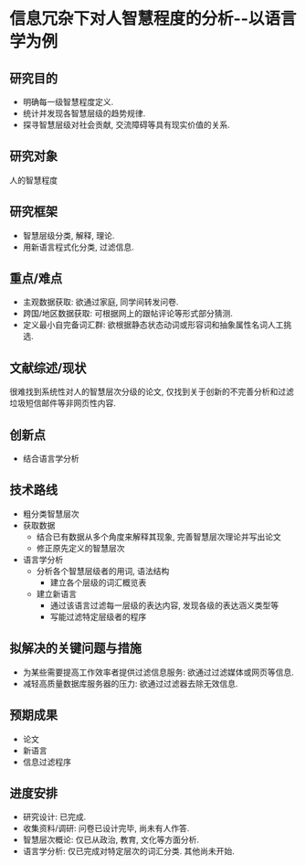 
# 信息冗杂下对人智慧程度的分析--以语言学为例

## 研究目的
- 明确每一级智慧程度定义.
- 统计并发现各智慧层级的趋势规律.
- 探寻智慧层级对社会贡献, 交流障碍等具有现实价值的关系.

## 研究对象
人的智慧程度

## 研究框架
- 智慧层级分类, 解释, 理论.
- 用新语言程式化分类, 过滤信息.

## 重点/难点
- 主观数据获取: 欲通过家庭, 同学间转发问卷.
- 跨国/地区数据获取: 可根据网上的跟帖评论等形式部分猜测.
- 定义最小自完备词汇群: 欲根据静态状态动词或形容词和抽象属性名词人工挑选.

## 文献综述/现状
很难找到系统性对人的智慧层次分级的论文, 仅找到关于创新的不完善分析和过滤垃圾短信邮件等非网页性内容.

## 创新点
- 结合语言学分析

## 技术路线
- 粗分类智慧层次
- 获取数据
  - 结合已有数据从多个角度来解释其现象, 完善智慧层次理论并写出论文
  - 修正原先定义的智慧层次
- 语言学分析
  - 分析各个智慧层级者的用词, 语法结构
	- 建立各个层级的词汇概览表
  - 建立新语言
	- 通过该语言过滤每一层级的表达内容, 发现各级的表达涵义类型等
	- 写能过滤特定层级者的程序

## 拟解决的关键问题与措施
- 为某些需要提高工作效率者提供过滤信息服务: 欲通过过滤媒体或网页等信息.
- 减轻高质量数据库服务器的压力: 欲通过过滤器去除无效信息.

## 预期成果
- 论文
- 新语言
- 信息过滤程序

## 进度安排
- 研究设计: 已完成.
- 收集资料/调研: 问卷已设计完毕, 尚未有人作答.
- 智慧层次概论: 仅已从政治, 教育, 文化等方面分析.
- 语言学分析: 仅已完成对特定层次的词汇分类.
其他尚未开始.
